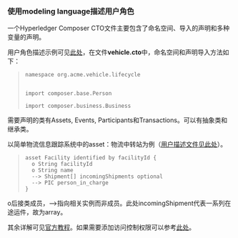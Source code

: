 ### 使用modeling language描述用户角色

一个Hyperledger Composer CTO文件主要包含了命名空间、导入的声明和多种变量的声明。

用户角色描述示例可见[此处](https://github.com/ztlbells/composer-sample-networks/tree/master/packages/vehicle-lifecycle-network/models)，在文件**vehicle.cto**中，命名空间和声明导入方法如下：

> ```
> namespace org.acme.vehicle.lifecycle
>
>
> import composer.base.Person
>
> import composer.business.Business
> ```

需要声明的类有Assets, Events, Participants和Transactions。可以有抽象类和继承类。

以简单物流信息跟踪系统中的asset：物流中转站为例（[用户描述文件见此处](https://github.com/ztlbells/composer/blob/master/shipment-tracking-network/models/com.ibm.concerto.mozart.cto)）。

> ```
> asset Facility identified by facilityId {
>   o String facilityId
>   o String name
>   --> Shipment[] incomingShipments optional
>   --> PIC person_in_charge
> }
> ```

o后接类成员，--&gt;指向相关实例而非成员。此处incomingShipment代表一系列在途运件，故为array。

其余详解可见[官方教程](https://hyperledger.github.io/composer/reference/cto_language.html)。如果需要添加访问控制权限可以参考[此处](https://hyperledger.github.io/composer/reference/acl_language.html)。


